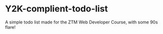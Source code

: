 # Y2K-complient-todo-list
A simple todo list made for the ZTM Web Developer Course, with some 90s flare!
